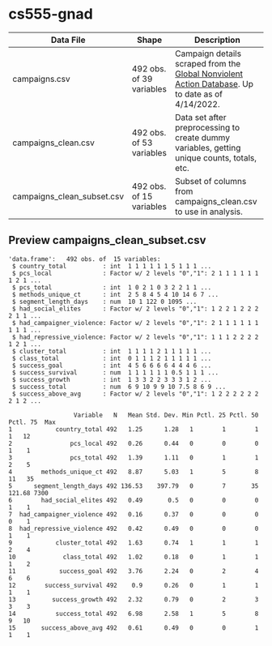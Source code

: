 # cs555-gnad
|Data File|Shape|Description|
|---|---|---|
|campaigns.csv|492 obs. of 39 variables|Campaign details scraped from the [Global Nonviolent Action Database](https://nvdatabase.swarthmore.edu/index.php/browse). Up to date as of 4/14/2022.|
|campaigns_clean.csv|492 obs. of 53 variables|Data set after preprocessing to create dummy variables, getting unique counts, totals, etc.|
|campaigns_clean_subset.csv|492 obs. of 15 variables|Subset of columns from campaigns_clean.csv to use in analysis.|

## Preview campaigns_clean_subset.csv
```
'data.frame':	492 obs. of  15 variables:
 $ country_total          : int  1 1 1 1 1 1 5 1 1 1 ...
 $ pcs_local              : Factor w/ 2 levels "0","1": 2 1 1 1 1 1 1 1 2 1 ...
 $ pcs_total              : int  1 0 2 1 0 3 2 2 1 1 ...
 $ methods_unique_ct      : int  2 5 8 4 5 4 10 14 6 7 ...
 $ segment_length_days    : num  10 1 122 0 1095 ...
 $ had_social_elites      : Factor w/ 2 levels "0","1": 1 2 2 1 2 2 2 2 1 1 ...
 $ had_campaigner_violence: Factor w/ 2 levels "0","1": 2 1 1 1 1 1 1 1 1 1 ...
 $ had_repressive_violence: Factor w/ 2 levels "0","1": 1 1 1 2 2 2 2 1 2 1 ...
 $ cluster_total          : int  1 1 1 1 2 1 1 1 1 1 ...
 $ class_total            : int  0 1 1 1 2 1 1 1 1 1 ...
 $ success_goal           : int  4 5 6 6 6 6 4 4 4 6 ...
 $ success_survival       : num  1 1 1 1 1 1 0.5 1 1 1 ...
 $ success_growth         : int  1 3 3 2 2 3 3 3 1 2 ...
 $ success_total          : num  6 9 10 9 9 10 7.5 8 6 9 ...
 $ success_above_avg      : Factor w/ 2 levels "0","1": 1 2 2 2 2 2 2 2 1 2 ...
```

```
                  Variable   N   Mean Std. Dev. Min Pctl. 25 Pctl. 50 Pctl. 75  Max
1            country_total 492   1.25      1.28   1        1        1        1   12
2                pcs_local 492   0.26      0.44   0        0        0        1    1
3                pcs_total 492   1.39      1.11   0        1        1        2    5
4        methods_unique_ct 492   8.87      5.03   1        5        8       11   35
5      segment_length_days 492 136.53    397.79   0        7       35   121.68 7300
6        had_social_elites 492   0.49       0.5   0        0        0        1    1
7  had_campaigner_violence 492   0.16      0.37   0        0        0        0    1
8  had_repressive_violence 492   0.42      0.49   0        0        0        1    1
9            cluster_total 492   1.63      0.74   1        1        1        2    4
10             class_total 492   1.02      0.18   0        1        1        1    2
11            success_goal 492   3.76      2.24   0        2        4        6    6
12        success_survival 492    0.9      0.26   0        1        1        1    1
13          success_growth 492   2.32      0.79   0        2        3        3    3
14           success_total 492   6.98      2.58   1        5        8        9   10
15       success_above_avg 492   0.61      0.49   0        0        1        1    1
```
